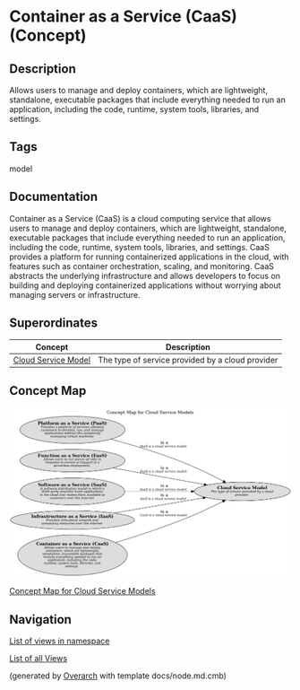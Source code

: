 
# Container as a Service (CaaS) (Concept)
## Description
Allows users to manage and deploy containers, which are lightweight, standalone, executable packages that include everything needed to run an application, including the code, runtime, system tools, libraries, and settings.


## Tags
model

## Documentation
Container as a Service (CaaS) is a cloud computing service that allows users to
manage and deploy containers, which are lightweight, standalone, executable
packages that include everything needed to run an application,
including the code, runtime, system tools, libraries, and settings.
CaaS provides a platform for running containerized applications in the cloud,
with features such as container orchestration, scaling, and monitoring.
CaaS abstracts the underlying infrastructure and allows developers to focus on
building and deploying containerized applications without worrying about managing
servers or infrastructure.
## Superordinates
| Concept | Description |
|---|---|
| [Cloud Service Model](../../../software-development/cloud/cloud-service-model.md)| The type of service provided by a cloud provider |

## Concept Map
![Concept Map for Cloud Service Models](../../../software-development/cloud/service-model/concept-view.png)

[Concept Map for Cloud Service Models](../../../software-development/cloud/service-model/concept-view.md)


## Navigation
[List of views in namespace](./views-in-namespace.md)

[List of all Views](../../../views.md)


(generated by [Overarch](https://github.com/soulspace-org/overarch) with template docs/node.md.cmb)
